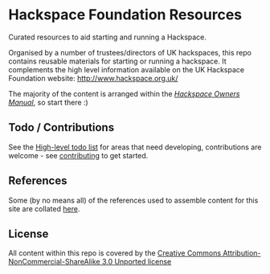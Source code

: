 # Hackspace Foundation Resources
Curated resources to aid starting and running a Hackspace.

Organised by a number of trustees/directors of UK hackspaces, this repo contains reusable materials for starting or running a hackspace.  It complements the high level information available on the UK Hackspace Foundation website: http://www.hackspace.org.uk/

The majority of the content is arranged within the *[Hackspace Owners Manual](hackspace_owners_manual/README.md)*, so start there :)


## Todo / Contributions

See the [High-level todo list](todo.md) for areas that need developing, contributions are welcome - see [contributing](hackspace_owners_manual/about/contributing.md) to get started.


## References

Some (by no means all) of the references used to assemble content for this site are collated [here](references.md).


## License

All content within this repo is covered by the [Creative Commons Attribution-NonCommercial-ShareAlike 3.0 Unported license](https://creativecommons.org/licenses/by-nc-sa/3.0/)
